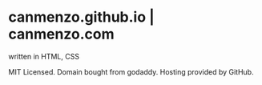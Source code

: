# canmenzo.github.io | canmenzo.com

written in HTML, CSS

MIT Licensed.
Domain bought from godaddy.
Hosting provided by GitHub.
